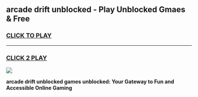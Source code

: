 
## arcade drift unblocked - Play Unblocked Gmaes & Free
<h3>
<a href="https://news.freeplayer.one?title=arcade_drift_unblocked&ref=23F">CLICK TO PLAY</a></h3>
<hr>

<h3>
<a href="https://news.freeplayer.one?title=arcade_drift_unblocked&ref=23F">CLICK 2 PLAY</a>
  
</h3>

<a href="https://news.freeplayer.one?title=arcade_drift_unblocked&ref=23F/"><img src="https://clearcache.store/games.png"></a>


**arcade drift unblocked games unblocked: Your Gateway to Fun and Accessible Online Gaming**
